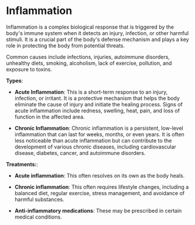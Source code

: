 # Inflammation

Inflammation is a complex biological response that is triggered by the body's immune system when it detects an injury, infection, or other harmful stimuli. It is a crucial part of the body's defense mechanism and plays a key role in protecting the body from potential threats.

Common causes include infections, injuries, autoimmune disorders, unhealthy diets, smoking, alcoholism, lack of exercise, pollution, and exposure to toxins.

**Types**:

* **Acute Inflammation**: This is a short-term response to an injury, infection, or irritant. It is a protective mechanism that helps the body eliminate the cause of injury and initiate the healing process. Signs of acute inflammation include redness, swelling, heat, pain, and loss of function in the affected area.

* **Chronic Inflammation**: Chronic inflammation is a persistent, low-level inflammation that can last for weeks, months, or even years. It is often less noticeable than acute inflammation but can contribute to the development of various chronic diseases, including cardiovascular disease, diabetes, cancer, and autoimmune disorders.

**Treatments:**:

* **Acute inflammation**: This often resolves on its own as the body heals.

* **Chronic inflammation**: This often requires lifestyle changes, including a balanced diet, regular exercise, stress management, and avoidance of harmful substances.

* **Anti-inflammatory medications**: These may be prescribed in certain medical conditions.
